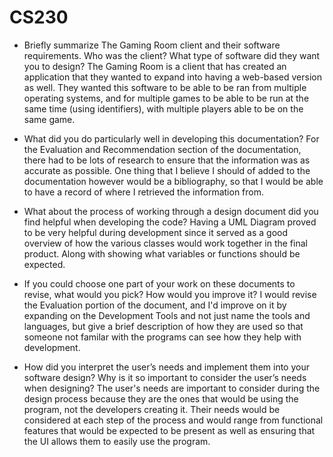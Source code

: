 # CS230

- Briefly summarize The Gaming Room client and their software requirements. Who was the client? What type of software did they want you to design?
The Gaming Room is a client that has created an application that they wanted to expand into having a web-based version as well. They wanted this software
to be able to be ran from multiple operating systems, and for multiple games to be able to be run at the same time (using identifiers), with multiple
players able to be on the same game. 

- What did you do particularly well in developing this documentation?
For the Evaluation and Recommendation section of the documentation, there had to be lots of research to ensure that the information was as 
accurate as possible. One thing that I believe I should of added to the documentation however would be a bibliography, so that I would be able to 
have a record of where I retrieved the information from.

- What about the process of working through a design document did you find helpful when developing the code?
Having a UML Diagram proved to be very helpful during development since it served as a good overview of how the various classes would
work together in the final product. Along with showing what variables or functions should be expected.

- If you could choose one part of your work on these documents to revise, what would you pick? How would you improve it?
I would revise the Evaluation portion of the document, and I'd improve on it by expanding on the Development Tools and not just name the tools and
languages, but give a brief description of how they are used so that someone not familar with the programs can see how they help with development.

- How did you interpret the user’s needs and implement them into your software design? Why is it so important to consider the user’s needs when designing?
The user's needs are important to consider during the design process because they are the ones that would be using the program, not the developers creating it.
Their needs would be considered at each step of the process and would range from functional features that would be expected to be present as well as ensuring
that the UI allows them to easily use the program.

